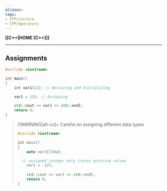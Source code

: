 ```yaml
---
aliases:
tags:
- CPP/Lecture
- CPP/Operators
---
```

**[[C++|HOME [C++]]]**

---
## Assignments
```cpp
#include <iostream>

int main()
{
    int var1{12}; // Declaring and Initializing

    var1 = 125; // Assigning

    std::cout << var1 << std::endl;
    return 0;
}
```

>[!WARNING|alt-co]+ Careful on assigning different data types
> ```cpp
> #include <iostream>
> 
> int main()
> {
>     auto var1{150u};
> 
> 	// unsigned integer only stores positive values
>     var1 = -125;
>     
>     std::cout << var1 << std::endl;
>     return 0;
> }
> ```